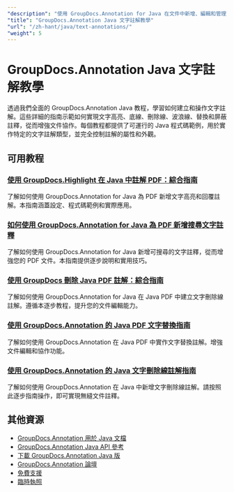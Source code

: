 ```yaml
---
"description": "使用 GroupDocs.Annotation for Java 在文件中新增、編輯和管理文字註解的逐步教學。"
"title": "GroupDocs.Annotation Java 文字註解教學"
"url": "/zh-hant/java/text-annotations/"
"weight": 5
---
```


# GroupDocs.Annotation Java 文字註解教學

透過我們全面的 GroupDocs.Annotation Java 教程，學習如何建立和操作文字註解。這些詳細的指南示範如何實現文字高亮、底線、刪除線、波浪線、替換和屏蔽註釋，從而增強文件協作。每個教程都提供了可運行的 Java 程式碼範例，用於實作特定的文字註解類型，並完全控制註解的屬性和外觀。

## 可用教程

### [使用 GroupDocs.Highlight 在 Java 中註解 PDF：綜合指南](./annotate-pdfs-groupdocs-highlight-java/)
了解如何使用 GroupDocs.Annotation for Java 為 PDF 新增文字高亮和回覆註解。本指南涵蓋設定、程式碼範例和實際應用。

### [如何使用 GroupDocs.Annotation for Java 為 PDF 新增搜尋文字註釋](./add-search-text-annotations-pdf-groupdocs-java/)
了解如何使用 GroupDocs.Annotation for Java 新增可搜尋的文字註釋，從而增強您的 PDF 文件。本指南提供逐步說明和實用技巧。

### [使用 GroupDocs 刪除 Java PDF 註解：綜合指南](./java-pdf-strikeout-annotations-groupdocs/)
了解如何使用 GroupDocs.Annotation for Java 在 Java PDF 中建立文字刪除線註解。遵循本逐步教程，提升您的文件編輯能力。

### [使用 GroupDocs.Annotation 的 Java PDF 文字替換指南](./java-pdf-text-replacement-groupdocs-annotation/)
了解如何使用 GroupDocs.Annotation 在 Java PDF 中實作文字替換註解。增強文件編輯和協作功能。

### [使用 GroupDocs.Annotation 的 Java 文字刪除線註解指南](./java-text-strikeout-annotation-groupdocs/)
了解如何使用 GroupDocs.Annotation 在 Java 中新增文字刪除線註解。請按照此逐步指南操作，即可實現無縫文件註釋。

## 其他資源

- [GroupDocs.Annotation 用於 Java 文檔](https://docs.groupdocs.com/annotation/java/)
- [GroupDocs.Annotation Java API 參考](https://reference.groupdocs.com/annotation/java/)
- [下載 GroupDocs.Annotation Java 版](https://releases.groupdocs.com/annotation/java/)
- [GroupDocs.Annotation 論壇](https://forum.groupdocs.com/c/annotation)
- [免費支援](https://forum.groupdocs.com/)
- [臨時執照](https://purchase.groupdocs.com/temporary-license/)